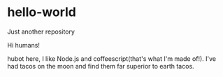 # hello-world
Just another repository

Hi humans!

hubot here, I like Node.js and coffeescript(that's what I'm made of!).
I've had tacos on the moon and find them far superior to earth tacos.
